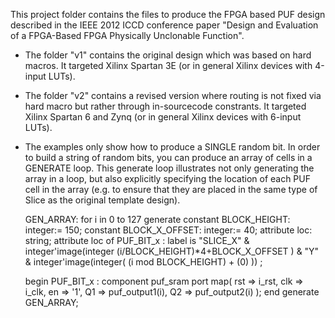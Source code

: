 This project folder contains the files to produce the FPGA based PUF design described in the IEEE 2012 ICCD conference paper "Design and Evaluation of a FPGA-Based FPGA Physically Unclonable Function".

  * The folder "v1" contains the original design which was based on hard macros. It targeted Xilinx Spartan 3E (or in general Xilinx devices with 4-input LUTs).
  * The folder "v2" contains a revised version where routing is not fixed via hard macro but rather through in-sourcecode constrants. It targeted Xilinx Spartan 6 and Zynq (or in general Xilinx devices with 6-input LUTs).
  * The examples only show how to produce a SINGLE random bit. In order to build a string of random bits, you can produce an array of cells in a GENERATE loop. This generate loop illustrates not only generating the array in a loop, but also explicitly specifying the location of each PUF cell in the array (e.g. to ensure that they are placed in the same type of Slice as the original template design).


    GEN_ARRAY: for i in 0 to 127 generate 
    constant BLOCK_HEIGHT: integer:= 150;
    constant BLOCK_X_OFFSET: integer:= 40;
    attribute loc: string;
    attribute loc of PUF_BIT_x : label is "SLICE_X" & integer'image(integer (i/BLOCK_HEIGHT)*4+BLOCK_X_OFFSET ) & "Y" & integer'image(integer( (i mod BLOCK_HEIGHT) + (0) )) ;
	
    begin
    PUF_BIT_x : component puf_sram
    port map(
    rst => i_rst,
    clk => i_clk,
    en => '1',
    Q1 => puf_output1(i), 
    Q2 => puf_output2(i) 
   );
   end generate GEN_ARRAY;
